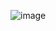 
![image](https://user-images.githubusercontent.com/47012647/158071006-8d599e5e-2dbb-420b-966c-2cd7704ed771.png)
